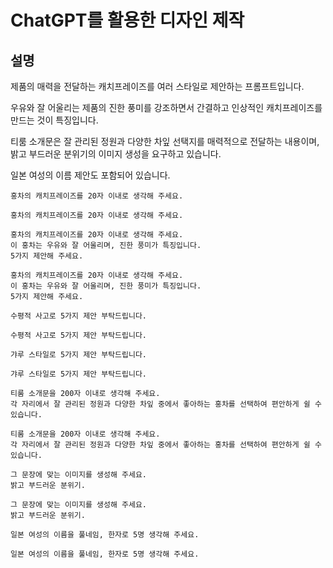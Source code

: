 # ChatGPT를 활용한 디자인 제작

## 설명

제품의 매력을 전달하는 캐치프레이즈를 여러 스타일로 제안하는 프롬프트입니다.  

우유와 잘 어울리는 제품의 진한 풍미를 강조하면서 간결하고 인상적인 캐치프레이즈를 만드는 것이 특징입니다.  

티룸 소개문은 잘 관리된 정원과 다양한 차잎 선택지를 매력적으로 전달하는 내용이며, 밝고 부드러운 분위기의 이미지 생성을 요구하고 있습니다.  

일본 여성의 이름 제안도 포함되어 있습니다.  

```plaintext
홍차의 캐치프레이즈를 20자 이내로 생각해 주세요.
```

```plaintext
홍차의 캐치프레이즈를 20자 이내로 생각해 주세요.
```

```plaintext
홍차의 캐치프레이즈를 20자 이내로 생각해 주세요.
이 홍차는 우유와 잘 어울리며, 진한 풍미가 특징입니다.
5가지 제안해 주세요.
```

```plaintext
홍차의 캐치프레이즈를 20자 이내로 생각해 주세요.
이 홍차는 우유와 잘 어울리며, 진한 풍미가 특징입니다.
5가지 제안해 주세요.
```

```plaintext
수평적 사고로 5가지 제안 부탁드립니다.
```

```plaintext
수평적 사고로 5가지 제안 부탁드립니다.
```

```plaintext
갸루 스타일로 5가지 제안 부탁드립니다.
```

```plaintext
갸루 스타일로 5가지 제안 부탁드립니다.
```

```plaintext
티룸 소개문을 200자 이내로 생각해 주세요.
각 자리에서 잘 관리된 정원과 다양한 차잎 중에서 좋아하는 홍차를 선택하여 편안하게 쉴 수 있습니다.
```

```plaintext
티룸 소개문을 200자 이내로 생각해 주세요.
각 자리에서 잘 관리된 정원과 다양한 차잎 중에서 좋아하는 홍차를 선택하여 편안하게 쉴 수 있습니다.
```

```plaintext
그 문장에 맞는 이미지를 생성해 주세요.
밝고 부드러운 분위기.
```

```plaintext
그 문장에 맞는 이미지를 생성해 주세요.
밝고 부드러운 분위기.
```

```plaintext
일본 여성의 이름을 풀네임, 한자로 5명 생각해 주세요.
```

```plaintext
일본 여성의 이름을 풀네임, 한자로 5명 생각해 주세요.
```